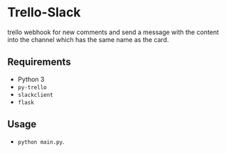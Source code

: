 # Trello-Slack

trello webhook for new comments and send a message with the content into the channel which has the same name as the card.

## Requirements
- Python 3
- `py-trello`
- `slackclient`
- `flask`

## Usage
- `python main.py`.
